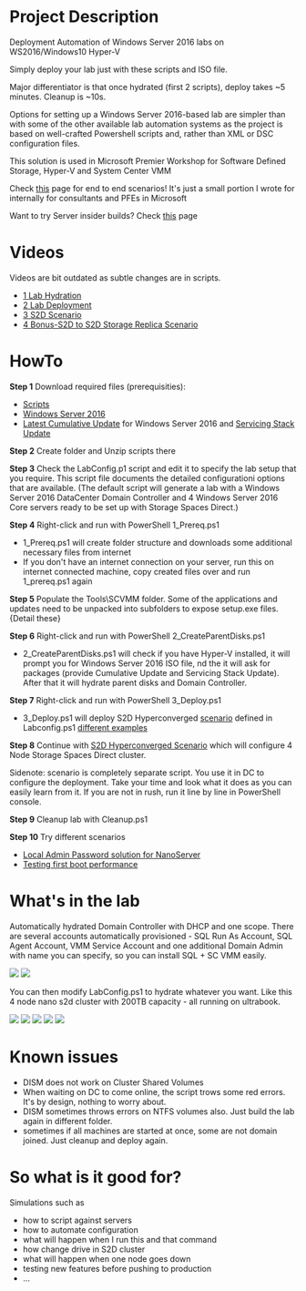 # Project Description
 Deployment Automation of Windows Server 2016 labs on WS2016/Windows10 Hyper-V
 
 Simply deploy your lab just with these scripts and ISO file.

 Major differentiator is that once hydrated (first 2 scripts), deploy takes ~5 minutes. Cleanup is ~10s. 

 Options for setting up a Windows Server 2016-based lab are simpler than with some of the other available lab automation systems as the project is based on well-crafted Powershell scripts and, rather than XML or DSC configuration files.

 This solution is used in Microsoft Premier Workshop for Software Defined Storage, Hyper-V and System Center VMM
 
 Check [this](https://github.com/Microsoft/ws2016lab/tree/master/Scenarios) page for end to end scenarios! It's just a small portion I wrote for internally for consultants and PFEs in Microsoft

 Want to try Server insider builds? Check [this](https://github.com/Microsoft/ws2016lab/tree/master/Insider) page 

# Videos

Videos are bit outdated as subtle changes are in scripts.

* [1 Lab Hydration](https://youtu.be/xDrMYdSCIpM)
* [2 Lab Deployment](https://youtu.be/SzewA7C9lzI)
* [3 S2D Scenario](https://youtu.be/CX3ny0ON9X0)
* [4 Bonus-S2D to S2D Storage Replica Scenario](https://youtu.be/JRzBIOMEUO8)

# HowTo

**Step 1** Download required files (prerequisities):
* [Scripts](https://github.com/Microsoft/ws2016lab/blob/master/scripts.zip?raw=true)
* [Windows Server 2016](https://www.microsoft.com/en-us/evalcenter/evaluate-windows-server-2016) 
* [Latest Cumulative Update](http://catalog.update.microsoft.com/v7/site/Search.aspx?q=Cumulative%20Update%20for%20Windows%20Server%202016%20for%20x64-based%20Systems%20)  for Windows Server 2016 and [Servicing Stack Update](https://support.microsoft.com/en-us/help/4035631/servicing-stack-update-for-windows-10-version-1607-and-windows-server)

**Step 2** Create folder and Unzip scripts there

**Step 3** Check the LabConfig.p1 script and edit it to specify the lab setup that you require.  This script file documents the detailed configurationi options that are available. (The default script will generate a lab with a Windows Server 2016 DataCenter Domain Controller and 4 Windows Server 2016 Core servers ready to be set up with Storage Spaces Direct.) 

**Step 4** Right-click and run with PowerShell 1_Prereq.ps1
 * 1_Prereq.ps1 will create folder structure and downloads some additional necessary files from internet
 * If you don't have an internet connection on your server, run this on internet connected machine, copy created files over and run 1_prereq.ps1 again

**Step 5** Populate the Tools\SCVMM folder.  Some of the applications and updates need to be unpacked into subfolders to expose setup.exe files. {Detail these}
 
**Step 6** Right-click and run with PowerShell 2_CreateParentDisks.ps1
 * 2_CreateParentDisks.ps1 will check if you have Hyper-V installed, it will prompt you for Windows Server 2016 ISO file, nd the it will ask for packages (provide Cumulative Update and Servicing Stack Update). After that it will hydrate parent disks and Domain Controller.

**Step 7** Right-click and run with PowerShell 3_Deploy.ps1
 * 3_Deploy.ps1 will deploy S2D Hyperconverged [scenario](https://github.com/Microsoft/ws2016lab/tree/master/Scenarios) defined in Labconfig.ps1 [different examples](https://github.com/Microsoft/ws2016lab/blob/master/Scripts/LabConfig.ps1)
 
**Step 8** Continue with [S2D Hyperconverged Scenario](https://github.com/Microsoft/ws2016lab/tree/master/Scenarios/S2D%20Hyperconverged) which will configure 4 Node Storage Spaces Direct cluster.

Sidenote: scenario is completely separate script. You use it in DC to configure the deployment. Take your time and look what it does as you can easily learn from it. If you are not in rush, run it line by line in PowerShell console.

**Step 9** Cleanup lab with Cleanup.ps1

**Step 10** Try different scenarios
* [Local Admin Password solution for NanoServer](https://github.com/Microsoft/ws2016lab/tree/master/Scenarios/LAPS%20on%20Nano)
* [Testing first boot performance](https://github.com/Microsoft/ws2016lab/tree/master/Scenarios/Testing%20Nano%20performance)

# What's in the lab

Automatically hydrated Domain Controller with DHCP and one scope. There are several accounts automatically provisioned - SQL Run As Account, SQL Agent Account,  VMM Service Account and one additional Domain Admin with name you can specify, so you can install SQL + SC VMM easily.

![](https://github.com/Microsoft/ws2016lab/blob/master/Docs/Screenshots/dhcp01.png)
![](https://github.com/Microsoft/ws2016lab/blob/master/Docs/Screenshots/ActiveDirectory01.png)

You can then modify LabConfig.ps1 to hydrate whatever you want. Like this 4 node nano s2d cluster with 200TB capacity - all running on ultrabook.

![](https://github.com/Microsoft/ws2016lab/blob/master/Docs/Screenshots/HVConsole01.png)
![](https://github.com/Microsoft/ws2016lab/blob/master/Docs/Screenshots/ServerManager01.png)
![](https://github.com/Microsoft/ws2016lab/blob/master/Docs/Screenshots/FCConsole01.png)
![](https://github.com/Microsoft/ws2016lab/blob/master/Docs/Screenshots/FCConsole02.png)
![](https://github.com/Microsoft/ws2016lab/blob/master/Docs/Screenshots/FCConsole03.png)

# Known issues

* DISM does not work on Cluster Shared Volumes
* When waiting on DC to come online, the script trows some red errors. It's by design, nothing to worry about.
* DISM sometimes throws errors on NTFS volumes also. Just build the lab again in different folder.
* sometimes if all machines are started at once, some are not domain joined. Just cleanup and deploy again.


# So what is it good for?

Simulations such as
* how to script against servers
* how to automate configuration
* what will happen when I run this and that command
* how change drive in S2D cluster
* what will happen when one node goes down
* testing new features before pushing to production
* ...
